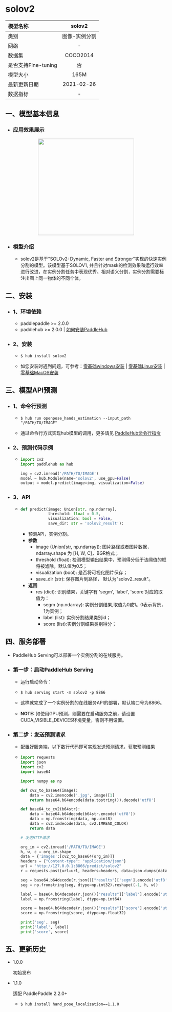# solov2

| 模型名称            |    solov2     |
| :------------------ | :-----------: |
| 类别                | 图像-实例分割 |
| 网络                |       -       |
| 数据集              |   COCO2014    |
| 是否支持Fine-tuning |      否       |
| 模型大小            |     165M      |
| 最新更新日期        |  2021-02-26   |
| 数据指标            |       -       |

## 一、模型基本信息

- ### 应用效果展示

<div align="center">
<img src="https://user-images.githubusercontent.com/76040149/133250741-83040204-acfc-4348-af90-acac74f40cd8.png"   height = "300" />
</div>

- ### 模型介绍
  - solov2是基于"SOLOv2: Dynamic, Faster and Stronger"实现的快速实例分割的模型。该模型基于SOLOV1, 并且针对mask的检测效果和运行效率进行改进，在实例分割任务中表现优秀。相对语义分割，实例分割需要标注出图上同一物体的不同个体。
  

## 二、安装

- ### 1、环境依赖

  - paddlepaddle >= 2.0.0
  - paddlehub >= 2.0.0    | [如何安装PaddleHub](../../../../docs/docs_ch/get_start/installation.rst)
  
- ### 2、安装

  - ```shell
    $ hub install solov2
    ```

  - 如您安装时遇到问题，可参考：[零基础windows安装](../../../../docs/docs_ch/get_start/windows_quickstart.md)
   | [零基础Linux安装](../../../../docs/docs_ch/get_start/linux_quickstart.md) | [零基础MacOS安装](../../../../docs/docs_ch/get_start/mac_quickstart.md)

## 三、模型API预测

- ### 1、命令行预测

  - ```shell
    $ hub run openpose_hands_estimation --input_path "/PATH/TO/IMAGE"
    ```
    
  - 通过命令行方式实现hub模型的调用，更多请见 [PaddleHub命令行指令](../../../../docs/docs_ch/tutorial/cmd_usage.rst)

- ### 2、预测代码示例

  - ```python
    import cv2
    import paddlehub as hub
    
    img = cv2.imread('/PATH/TO/IMAGE')
    model = hub.Module(name='solov2', use_gpu=False)
    output = model.predict(image=img, visualization=False)
    ```
  
- ### 3、API

  - ```python
    def predict(image: Union[str, np.ndarray],
                threshold: float = 0.5,
                visualization: bool = False,
                save_dir: str = 'solov2_result'):
    ```
    
    - 预测API，实例分割。
    - **参数**
      - image (Union[str, np.ndarray]): 图片路径或者图片数据，ndarray.shape 为 [H, W, C]，BGR格式；
      - threshold (float): 检测模型输出结果中，预测得分低于该阈值的框将被滤除，默认值为0.5；
      - visualization (bool): 是否将可视化图片保存；
      - save_dir (str): 保存图片到路径， 默认为"solov2_result"。
    - **返回**
      - res (dict): 识别结果，关键字有 'segm', 'label', 'score'对应的取值为：
        - segm (np.ndarray): 实例分割结果,取值为0或1。0表示背景，1为实例；
        - label (list): 实例分割结果类别id；
        - score (list):实例分割结果类别得分；


## 四、服务部署

- PaddleHub Serving可以部署一个实例分割的在线服务。

- ### 第一步：启动PaddleHub Serving

  - 运行启动命令：
  - ```shell
    $ hub serving start -m solov2 -p 8866
    ```

  - 这样就完成了一个实例分割的在线服务API的部署，默认端口号为8866。

  - **NOTE:** 如使用GPU预测，则需要在启动服务之前，请设置CUDA\_VISIBLE\_DEVICES环境变量，否则不用设置。

- ### 第二步：发送预测请求

  - 配置好服务端，以下数行代码即可实现发送预测请求，获取预测结果

  - ```python
    import requests
    import json
    import cv2
    import base64
    
    import numpy as np
    
    def cv2_to_base64(image):
        data = cv2.imencode('.jpg', image)[1]
        return base64.b64encode(data.tostring()).decode('utf8')
    
    def base64_to_cv2(b64str):
        data = base64.b64decode(b64str.encode('utf8'))
        data = np.fromstring(data, np.uint8)
        data = cv2.imdecode(data, cv2.IMREAD_COLOR)
        return data
    
    # 发送HTTP请求
    
    org_im = cv2.imread('/PATH/TO/IMAGE')
    h, w, c = org_im.shape
    data = {'images':[cv2_to_base64(org_im)]}
    headers = {"Content-type": "application/json"}
    url = "http://127.0.0.1:8866/predict/solov2"
    r = requests.post(url=url, headers=headers, data=json.dumps(data))
    
    seg = base64.b64decode(r.json()["results"]['segm'].encode('utf8'))
    seg = np.fromstring(seg, dtype=np.int32).reshape((-1, h, w))
    
    label = base64.b64decode(r.json()["results"]['label'].encode('utf8'))
    label = np.fromstring(label, dtype=np.int64)
    
    score = base64.b64decode(r.json()["results"]['score'].encode('utf8'))
    score = np.fromstring(score, dtype=np.float32)
    
    print('seg', seg)
    print('label', label)
    print('score', score)
    ```

## 五、更新历史

* 1.0.0

  初始发布

* 1.1.0

  适配 PaddlePaddle 2.2.0+

  * ```shell
    $ hub install hand_pose_localization==1.1.0
    ```